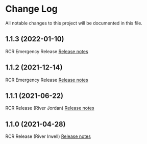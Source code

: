 # Change Log

All notable changes to this project will be documented in this file.

## 1.1.3 (2022-01-10)
RCR Emergency Release
[Release notes](https://eaflood.atlassian.net/browse/IWTF-2724)

## 1.1.2 (2021-12-14)
RCR Emergency Release
[Release notes](https://eaflood.atlassian.net/browse/IWTF-2633)

## 1.1.1 (2021-06-22)
RCR Release (River Jordan)
[Release notes](https://eaflood.atlassian.net/projects/IWTF/versions/15357/tab/release-report-all-issues)

## 1.1.0 (2021-04-28)
RCR Release (River Irwell)
[Release notes](https://eaflood.atlassian.net/projects/IWTF/versions/15215/tab/release-report-all-issues)

